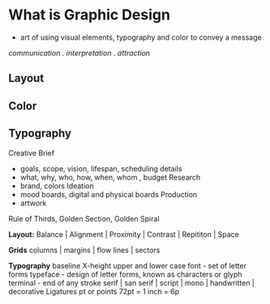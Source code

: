 # What is Graphic Design

- art of using visual elements, typography and color to convey a message

*communication . interpretation . attraction*

## Layout
## Color
## Typography

Creative Brief 
  - goals, scope, vision, lifespan, scheduling details
  - what, why, who, how, when, whom , budget
Research
  - brand, colors
Ideation 
  - mood boards, digital and physical boards
Production
  - artwork 

Rule of Thirds, Golden Section, Golden Spiral

**Layout:**
Balance | Alignment | Proximity | Contrast | Repititon | Space

**Grids**
columns | margins | flow lines | sectors

**Typography**
baseline
X-height
upper and lower case
font - set of letter forms
typeface - design of letter forms, known as characters or glyph
terminal - end of any stroke
serif | san serif | script | mono | handwritten | decorative 
Ligatures
pt or points 
72pt = 1 inch = 6p
